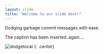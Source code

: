 ```yaml
---
layout: slide
title: "Welcome to our slide deck!"
---
```


Dodging garbage commit messages with ease.

The caption has been inserted..again....

![dodgetocat](https://octodex.github.com/images/dodgetocat_v2.png)
{: .center}
